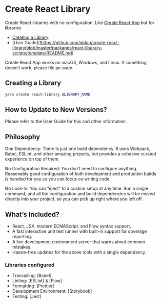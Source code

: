 # Create React Library

Create React libraries with no configuration. Like [Create React App](https://github.com/facebook/create-react-app) but for libraries

* [Creating a Library](#creaing-a-library)
* [User Guide]((https://github.com/iddan/create-react-library/blob/master/packages/react-libarary-scripts/template/README.md)

Create React App works on macOS, Windows, and Linux.
If something doesn’t work, please file an issue.

## Creating a Library

```bash
yarn create react-library $LIBRARY_NAME
```

## How to Update to New Versions?

Please refer to the User Guide for this and other information.

## Philosophy

One Dependency: There is just one build dependency. It uses Webpack, Babel, ESLint, and other amazing projects, but provides a cohesive curated experience on top of them.

No Configuration Required: You don't need to configure anything. Reasonably good configuration of both development and production builds is handled for you so you can focus on writing code.

No Lock-In: You can “eject” to a custom setup at any time. Run a single command, and all the configuration and build dependencies will be moved directly into your project, so you can pick up right where you left off.

## What’s Included?

* React, JSX, modern ECMAScript, and Flow syntax support.
* A fast interactive unit test runner with built-in support for coverage reporting.
* A live development environment server that warns about common mistakes.
* Hassle-free updates for the above tools with a single dependency.

### Libraries configured

* Transpiling: [Babel]
* Linting: [ESLint] & [Flow]
* Formatting: [Prettier]
* Development Environment: [Storybook]
* Testing: [Jest]
